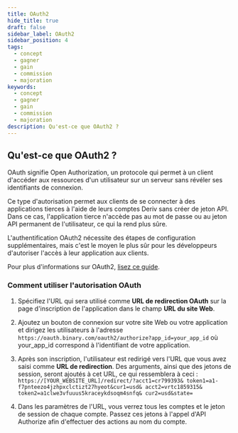 ```yaml
---
title: OAuth2
hide_title: true
draft: false
sidebar_label: OAuth2
sidebar_position: 4
tags:
  - concept
  - gagner
  - gain
  - commission
  - majoration
keywords:
  - concept
  - gagner
  - gain
  - commission
  - majoration
description: Qu'est-ce que OAuth2 ?
---
```


## Qu'est-ce que OAuth2 ?

OAuth signifie Open Authorization, un protocole qui permet à un client d'accéder aux ressources d'un utilisateur sur un serveur sans révéler ses identifiants de connexion.

Ce type d'autorisation permet aux clients de se connecter à des applications tierces à l'aide de leurs comptes Deriv sans créer de jeton API. Dans ce cas, l'application tierce n'accède pas au mot de passe ou au jeton API permanent de l'utilisateur, ce qui la rend plus sûre.

L'authentification OAuth2 nécessite des étapes de configuration supplémentaires, mais c'est le moyen le plus sûr pour les développeurs d'autoriser l'accès à leur application aux clients.

Pour plus d'informations sur OAuth2, [lisez ce guide](https://aaronparecki.com/oauth-2-simplified/).

### Comment utiliser l'autorisation OAuth

1. Spécifiez l'URL qui sera utilisé comme **URL de redirection OAuth** sur la page d'inscription de l'application dans le champ **URL du site Web**.

2. Ajoutez un bouton de connexion sur votre site Web ou votre application et dirigez les utilisateurs à l'adresse `https://oauth.binary.com/oauth2/authorize?app_id=your_app_id` où your_app_id correspond à l'identifiant de votre application.

3. Après son inscription, l'utilisateur est redirigé vers l'URL que vous avez saisi comme **URL de redirection**. Des arguments, ainsi que des jetons de session, seront ajoutés à cet URL, ce qui ressemblera à ceci : `https://[YOUR_WEBSITE_URL]/redirect/?acct1=cr799393& token1=a1-f7pnteezo4jzhpxclctizt27hyeot&cur1=usd& acct2=vrtc1859315& token2=a1clwe3vfuuus5kraceykdsoqm4snfq& cur2=usd&state=`

4. Dans les paramètres de l'URL, vous verrez tous les comptes et le jeton de session de chaque compte. Passez ces jetons à l'appel d'API Authorize afin d'effectuer des actions au nom du compte.
